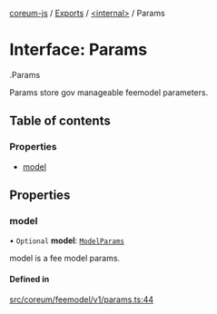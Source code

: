 [coreum-js](../README.md) / [Exports](../modules.md) / [<internal\>](../modules/internal_.md) / Params

# Interface: Params

[<internal>](../modules/internal_.md).Params

Params store gov manageable feemodel parameters.

## Table of contents

### Properties

- [model](internal_.Params-6.md#model)

## Properties

### model

• `Optional` **model**: [`ModelParams`](../modules/internal_.md#modelparams)

model is a fee model params.

#### Defined in

[src/coreum/feemodel/v1/params.ts:44](https://github.com/PyramydLabs/coreum-js/blob/37d165f/src/coreum/feemodel/v1/params.ts#L44)
